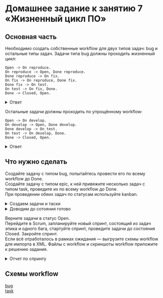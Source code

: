 # Домашнее задание к занятию 7 «Жизненный цикл ПО»   

## Основная часть   

Необходимо создать собственные workflow для двух типов задач: bug и остальные типы задач. Задачи типа bug должны проходить жизненный цикл:   
```
Open -> On reproduce.
On reproduce -> Open, Done reproduce.
Done reproduce -> On fix.
On fix -> On reproduce, Done fix.
Done fix -> On test.
On test -> On fix, Done.
Done -> Closed, Open.
```   
<details>
<summary>Ответ</summary>
<br>

![Снимок экрана 2023-07-30 в 08 56 42](https://github.com/tomaevmax/devops-netology/assets/32243921/a9d5f182-03c9-464d-b3c7-5ec76d11472c)

</details>   

Остальные задачи должны проходить по упрощённому workflow:   
```
Open -> On develop.
On develop -> Open, Done develop.
Done develop -> On test.
On test -> On develop, Done.
Done -> Closed, Open.
```   
<details>
<summary>Ответ</summary>
<br>
  
![Снимок экрана 2023-07-30 в 08 56 58](https://github.com/tomaevmax/devops-netology/assets/32243921/fc7e5452-e748-480f-8b14-9aa5d41a6a82)
</details>


##  Что нужно сделать

Создайте задачу с типом bug, попытайтесь провести его по всему workflow до Done.   
Создайте задачу с типом epic, к ней привяжите несколько задач с типом task, проведите их по всему workflow до Done.   
При проведении обеих задач по статусам используйте kanban.   
<details>
<summary>Создаем задачи и таски</summary>
<br>

![Снимок экрана 2023-07-30 в 08 33 32](https://github.com/tomaevmax/devops-netology/assets/32243921/796b5268-21c9-4def-bc83-3353f7e448cd)
</details>   

<details>
<summary>Доводим до сотояния готово</summary>
<br>

![gotovo kanban](https://github.com/tomaevmax/devops-netology/assets/32243921/2e57903d-b57c-4424-b267-1b3f1e0c1b9f)
</details>   

Верните задачи в статус Open.   
Перейдите в Scrum, запланируйте новый спринт, состоящий из задач эпика и одного бага, стартуйте спринт, проведите задачи до состояния Closed. Закройте спринт.   
Если всё отработалось в рамках ожидания — выгрузите схемы workflow для импорта в XML. Файлы с workflow и скриншоты workflow приложите к решению задания.   

<details>
<summary>Отчет по спринту</summary>
<br>

![Снимок экрана 2023-07-30 в 08 45 57](https://github.com/tomaevmax/devops-netology/assets/32243921/a3f7d62e-40e2-4083-8219-61eb1a5aae10)
</details>

##  Схемы workflow   
[bug](Bug%20workflow.xm)   
[task](All%20task.xml)
